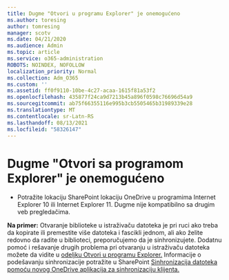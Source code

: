 ```yaml
---
title: Dugme "Otvori u programu Explorer" je onemogućeno
ms.author: toresing
author: tomresing
manager: scotv
ms.date: 04/21/2020
ms.audience: Admin
ms.topic: article
ms.service: o365-administration
ROBOTS: NOINDEX, NOFOLLOW
localization_priority: Normal
ms.collection: Adm_O365
ms.custom: ''
ms.assetid: ff0f9110-10be-4c27-acaa-1615f81a53f2
ms.openlocfilehash: 435877f24ca9d7213b45a896f0598c76696d54a9
ms.sourcegitcommit: ab75f66355116e995b3cb5505465b31989339e28
ms.translationtype: MT
ms.contentlocale: sr-Latn-RS
ms.lasthandoff: 08/13/2021
ms.locfileid: "58326147"
---
```

# <a name="the-open-with-explorer-button-is-disabled"></a>Dugme "Otvori sa programom Explorer" je onemogućeno

- Potražite lokaciju SharePoint lokaciju OneDrive u programima Internet Explorer 10 ili Internet Explorer 11. Dugme nije kompatibilno sa drugim veb pregledačima.
    
**Na primer:** Otvaranje biblioteke u istraživaču datoteka je pri ruci ako treba da kopirate ili premestite više datoteka i fascikli jednom, ali ako želite redovno da radite u biblioteci, preporučujemo da je sinhronizujete. Dodatnu pomoć i rešavanje drugih problema pri otvaranju u istraživaču datoteka možete da vidite u [odeljku Otvori u programu Explorer.](https://go.microsoft.com/fwlink/?linkid=871665) Informacije o podešavanju sinhronizacije potražite u SharePoint [Sinhronizacija datoteka pomoću novog OneDrive aplikacija za sinhronizaciju klijenta.](https://go.microsoft.com/fwlink/?linkid=871666) 
  

